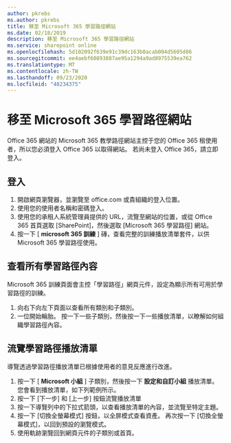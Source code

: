 ```yaml
---
author: pkrebs
ms.author: pkrebs
title: 移至 Microsoft 365 學習路徑網站
ms.date: 02/18/2019
description: 移至 Microsoft 365 學習路徑網站
ms.service: sharepoint online
ms.openlocfilehash: 5d102092f639e91c39dc163b0acab004d5605d86
ms.sourcegitcommit: ee4aebf60893887ae95a1294a9ad8975539ea762
ms.translationtype: MT
ms.contentlocale: zh-TW
ms.lasthandoff: 09/23/2020
ms.locfileid: "48234375"
---
```

# <a name="go-to-the-microsoft-365-learning-pathways-site"></a>移至 Microsoft 365 學習路徑網站

Office 365 網站的 Microsoft 365 教學路徑網站主控于您的 Office 365 租使用者，所以您必須登入 Office 365 以取得網站。 若尚未登入 Office 365，請立即登入。 

## <a name="sign-in"></a>登入  

1.  開啟網頁瀏覽器，並瀏覽至 office.com 或貴組織的登入位置。 
2.  使用您的使用者名稱和密碼登入。
3.  使用您的承租人系統管理員提供的 URL，流覽至網站的位置，或從 Office 365 首頁選取 [SharePoint]，然後選取 [Microsoft 365 學習路徑] 網站。 
5. 按一下 [ **microsoft 365 訓練** ] 磚，查看完整的訓練播放清單套件，以供 Microsoft 365 學習路徑使用。 

## <a name="view-all-the-learning-pathways-content"></a>查看所有學習路徑內容
Microsoft 365 訓練頁面會主控「學習路徑」網頁元件，設定為顯示所有可用於學習路徑的訓練。 

1. 向右下向左下頁面以查看所有類別和子類別。
2. 一位開始輪胎。 按一下一些子類別，然後按一下一些播放清單，以瞭解如何組織學習路徑內容。 

## <a name="navigate-through-learning-pathways-playlists"></a>流覽學習路徑播放清單
導覽透過學習路徑播放清單已根據使用者的意見反應進行改進。 

1. 按一下 [ **Microsoft 小組** ] 子類別，然後按一下 **設定和自訂小組** 播放清單。 您會看到播放清單，如下列範例所示。
2. 按一下 [下一步] 和 [上一步] 按鈕流覽播放清單
3. 按一下導覽列中的下拉式箭頭，以查看播放清單的內容，並流覽至特定主題。
4. 按一下 [切換全螢幕模式] 按鈕，以全屏模式查看資產。 再次按一下 [切換全螢幕模式]，以回到預設的瀏覽模式。
5. 使用軌跡瀏覽回到網頁元件的子類別或首頁。  

